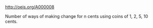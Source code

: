 http://oeis.org/A000008

Number of ways of making change for n cents using coins of 1, 2, 5, 10 cents.
